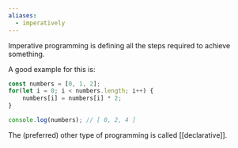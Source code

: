 ```yaml
---
aliases:
  - imperatively
---
```


Imperative programming is defining all the steps required to achieve something.

A good example for this is:
```javascript
const numbers = [0, 1, 2];
for(let i = 0; i < numbers.length; i++) {
	numbers[i] = numbers[i] * 2;
}

console.log(numbers); // [ 0, 2, 4 ]
```

The (preferred) other type of programming is called [[declarative]].